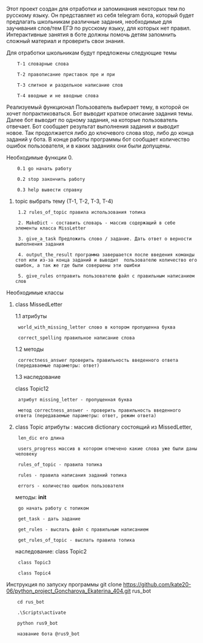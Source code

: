 Этот проект создан для отработки и запоминания некоторых тем по русскому языку. Он представляет из себя telegram бота, который будет предлагать школьникам различные задания, необходимые для заучивания слов/тем ЕГЭ по русскому языку, для которых нет правил. Интерактивные занятия в боте должны помочь детям запомнить сложный материал и проверить свои знания.

Для отработки школьникам будут предложены следующие темы

        Т-1 словарные слова

        Т-2 правописание приставок пре и при

        Т-3 слитное и раздельное написание слов

        Т-4 вводные и не вводные слова

Реализуемый функционал
Пользователь выбирает тему, в которой он хочет попрактиковаться. Бот выводит краткое описание задания темы. Далее бот выводит по одному задания, на которые пользователь отвечает. Бот сообщает результат выполнения задания и выводит новое. Так продолжается либо до ключевого слова stop, либо до конца заданий у бота.
В конце работы программы бот сообщает количество ошибок пользователя, и в каких заданиях они были допущены.

Необходимые функции
0. 

        0.1 go начать работу
    
        0.2 stop закончить работу
    
        0.3 help вывести справку
    
1. topic выбрать тему (Т-1, T-2, T-3, T-4)

        1.2 rules_of_topic правила использования топика

        2. MakeDict - составить словарь - массив содержащий в себе элементы класса MissLetter

        3. give_a_task Предложить слово / задание. Дать ответ о верности выполнения задания

        4. output_the_result программа завершается после введения команды стоп или из-за конца заданий и выводит  пользователю количество его ошибок, а так же где были совершены эти ошибки

        5. give_rules отправить пользователю файл с правильным написанием слов

Необходимые классы

1. class MissedLetter

    1.1 атрибуты
    
        world_with_missing_letter слово в котором пропущенна буква
        
        correct_spelling правильное написание слова
        
    1.2 методы
    
        correctness_answer проверить правильность введенного ответа (передаваемые параметры: ответ)
        
    1.3 наследование
    
    class Topic12
    
        атрибут missing_letter - пропущенная буква
        
        метод correctness_answer - проверить правильность введенного ответа (передаваемые параметры: ответ, режим ответа)

2. class Topic
    атрибуты : 
        массив dictionary состоящий из MissedLetter, 
        
        len_dic его длина
        
        users_progress массив в котором отмечено какие слова уже были даны человеку
        
        rules_of_topic - правила топика
        
        rules - правила написания заданий топика
        
        errors - количество ошибок пользователя
    методы:
        __init__
        
        go начать работу с топиком
        
        get_task - дать задание
        
        get_rules - выслать файл с правильным написанием
        
        get_rules_of_topic - выслать правила топика
    наследование:
        class Topic2
        
        class Topic3
        
        class Topic4
        
Инструкция по запуску программы
        git clone https://github.com/kate20-06/python_project_Goncharova_Ekaterina_404.git rus_bot
        
        cd rus_bot
        
        .\Scripts\activate
        
        python rus9_bot
        
        название бота @rus9_bot
